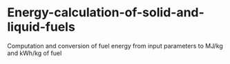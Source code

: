 # Energy-calculation-of-solid-and-liquid-fuels
Computation and conversion of fuel energy from input parameters to MJ/kg and kWh/kg of fuel
